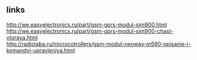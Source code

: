 ## links

http://we.easyelectronics.ru/part/gsm-gprs-modul-sim900.html  
http://we.easyelectronics.ru/part/gsm-gprs-modul-sim900-chast-vtoraya.html  
http://radiolaba.ru/microcotrollers/gsm-modul-neoway-m590-opisanie-i-komandyi-upravleniya.html  
